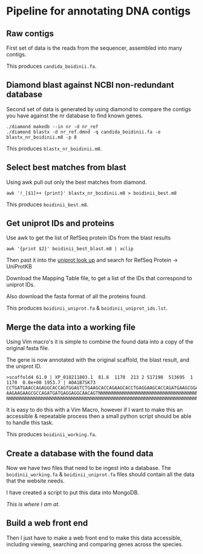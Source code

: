 # Pipeline for annotating DNA contigs

## Raw contigs
First set of data is the reads from the sequencer, assembled into many contigs.

This produces `candida_boidinii.fa`.

## Diamond blast against NCBI non-redundant database
Second set of data is generated by using diamond to compare the contigs you have against the nr database to find known genes.

```
./diamond makedb --in nr -d nr_ref
./diamond blastx -d nr_ref.dmnd -q candida_boidinii.fa -o blastx_nr_boidinii.m8 -p 8
```

This produces `blastx_nr_boidinii.m8`.

## Select best matches from blast
Using awk pull out only the best matches from diamond.

```
awk '!_[$1]++ {print}' blastx_nr_boidinii.m8 > boidinii_best.m8
```
This produces `boidinii_best.m8`.

##  Get uniprot IDs and proteins
Use awk to get the list of RefSeq protein IDs from the blast results

```
awk '{print $2}' boidinii_best_blast.m8 | xclip
```

Then past it into the [uniprot look up](http://www.uniprot.org/uploadlists/) and search for RefSeq Protein -> UniProtKB 

Download the Mapping Table file, to get a list of the IDs that correspond to uniprot IDs.

Also download the fasta format of all the proteins found.

This produces `boidinii_uniprot.fa` & `boidinii_uniprot_ids.lst`.

## Merge the data into a working file
Using Vim macro's it is simple to combine the found data into a copy of the original fasta file.

The gene is now annotated with the original scaffold, the blast result, and the uniprot ID.

```
>scaffold4 61.0 | XP_018211803.1  81.6  1170  213 2 517198  513695  1 1170  0.0e+00 1953.7 | A0A1B7SK73
CCTGATGAACCAGAGGCACCAGTGGAGTCTGAAGCACCAGAAGCACCTGAGGAAGCACCAGATGAAGCGGAGGCACCAGTGGAAGAAGAAGCACCAGTGG
AAGAAGAAGCGCCAGATGATGAGGAGGCAACAGTNNNNNNNNNNNNNNNNNNNNNNNNNNNNNNNNNNNNNNNNNNNNNNNNNNNNNNNNNNNNNNNNNN
NNNNNNNNNNNNNNNNNNNNNNNNNNNNNNNNNNNNNNNNNNNNNNNNNNNNNNNNNNNNNNNNNNNNNNNNNNNNNNNNNNNNNNNNNNNNNNNNNNNN
```

It is easy to do this with a Vim Macro, however if I want to make this an accessible & repeatable process then a small python script should be able to handle this task.

This produces `boidinii_working.fa`.

## Create a database with the found data
Now we have two files that need to be ingest into a database. The `boidinii_working.fa` & `boidinii_uniprot.fa` files should contain all the data that the website needs. 

I have created a script to put this data into MongoDB. 

*This is where I am at.*

## Build a web front end
Then I just have to make a web front end to make this data accessible, including viewing, searching and comparing genes across the species.
